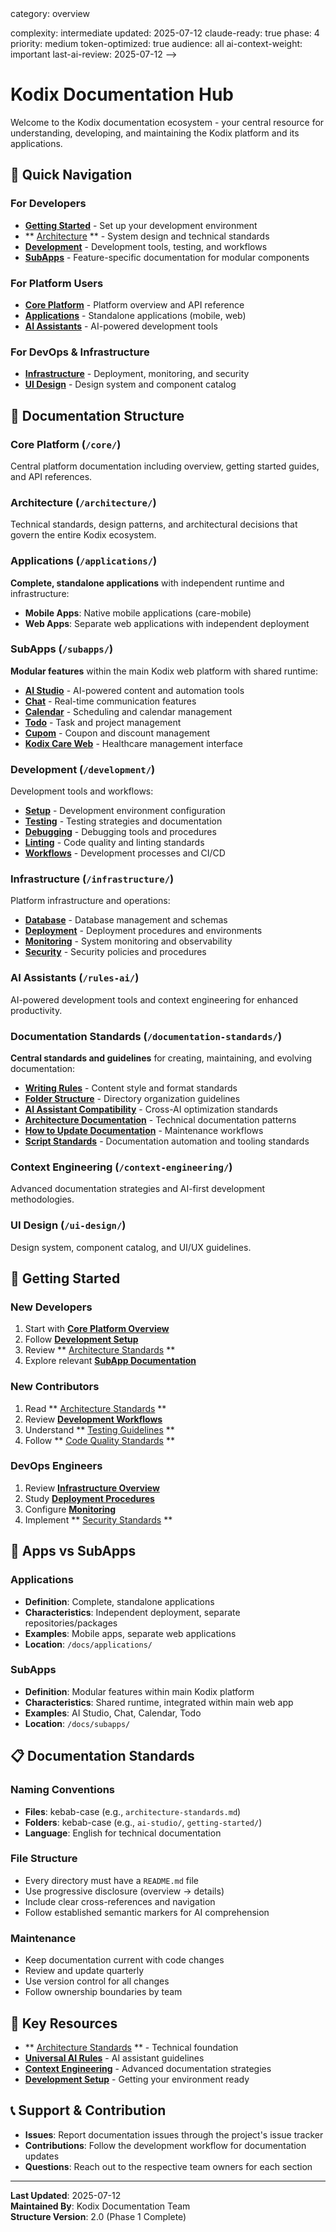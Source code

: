 <!-- AI-METADATA:
<!-- AI-CONTEXT-PRIORITY: always-include="false" summary-threshold="medium" -->category: overview

complexity: intermediate
updated: 2025-07-12
claude-ready: true
phase: 4
priority: medium
token-optimized: true
audience: all
ai-context-weight: important
last-ai-review: 2025-07-12
-->

# Kodix Documentation Hub

Welcome to the Kodix documentation ecosystem - your central resource for understanding, developing, and maintaining the Kodix platform and its applications.

## 🎯 Quick Navigation

### For Developers

- **[Getting Started](./core/getting-started/)** - Set up your development environment
- \*\*<!-- AI-LINK: type="dependency" importance="high" -->
  <!-- AI-CONTEXT-REF: importance="high" type="architecture" -->
  [Architecture](./architecture/)
  <!-- /AI-CONTEXT-REF -->
  <!-- /AI-LINK -->** - System design and technical standards
- **[Development](./development/)** - Development tools, testing, and workflows
- **[SubApps](./subapps/)** - Feature-specific documentation for modular components

### For Platform Users

- **[Core Platform](./core/)** - Platform overview and API reference
- **[Applications](./applications/)** - Standalone applications (mobile, web)
- **[AI Assistants](./rules-ai/)** - AI-powered development tools

### For DevOps & Infrastructure

- **[Infrastructure](./infrastructure/)** - Deployment, monitoring, and security
- **[UI Design](./ui-design/)** - Design system and component catalog

## 📁 Documentation Structure

### Core Platform (`/core/`)

Central platform documentation including overview, getting started guides, and API references.

### Architecture (`/architecture/`)

Technical standards, design patterns, and architectural decisions that govern the entire Kodix ecosystem.

### Applications (`/applications/`)

**Complete, standalone applications** with independent runtime and infrastructure:

- **Mobile Apps**: Native mobile applications (care-mobile)
- **Web Apps**: Separate web applications with independent deployment

### SubApps (`/subapps/`)

**Modular features** within the main Kodix web platform with shared runtime:

- **[AI Studio](./subapps/ai-studio/)** - AI-powered content and automation tools
- **[Chat](./subapps/chat/)** - Real-time communication features
- **[Calendar](./subapps/calendar/)** - Scheduling and calendar management
- **[Todo](./subapps/todo/)** - Task and project management
- **[Cupom](./subapps/cupom/)** - Coupon and discount management
- **[Kodix Care Web](./subapps/kodix-care-web/)** - Healthcare management interface

### Development (`/development/`)

Development tools and workflows:

- **[Setup](./development/setup/)** - Development environment configuration
- **[Testing](./development/testing/)** - Testing strategies and documentation
- **[Debugging](./development/debugging/)** - Debugging tools and procedures
- **[Linting](./development/linting/)** - Code quality and linting standards
- **[Workflows](./development/workflows/)** - Development processes and CI/CD

### Infrastructure (`/infrastructure/`)

Platform infrastructure and operations:

- **[Database](./infrastructure/database/)** - Database management and schemas
- **[Deployment](./infrastructure/deployment/)** - Deployment procedures and environments
- **[Monitoring](./infrastructure/monitoring/)** - System monitoring and observability
- **[Security](./infrastructure/security/)** - Security policies and procedures

### AI Assistants (`/rules-ai/`)

AI-powered development tools and context engineering for enhanced productivity.

### Documentation Standards (`/documentation-standards/`)

**Central standards and guidelines** for creating, maintaining, and evolving documentation:

- **[Writing Rules](./documentation-standards/writing-rules.md)** - Content style and format standards
- **[Folder Structure](./documentation-standards/folder-structure.md)** - Directory organization guidelines
- **[AI Assistant Compatibility](./documentation-standards/ai-assistant-compatibility.md)** - Cross-AI optimization standards
- **[Architecture Documentation](./documentation-standards/core-architecture-docs.md)** - Technical documentation patterns
- **[How to Update Documentation](./documentation-standards/how-to-update-docs.md)** - Maintenance workflows
- **[Script Standards](./documentation-standards/scripts.md)** - Documentation automation and tooling standards

### Context Engineering (`/context-engineering/`)

Advanced documentation strategies and AI-first development methodologies.

### UI Design (`/ui-design/`)

Design system, component catalog, and UI/UX guidelines.

## 🚀 Getting Started

### New Developers

1. Start with **[Core Platform Overview](./core/platform-overview/)**
2. Follow **[Development Setup](./development/setup/)**
3. Review \*\*<!-- AI-LINK: type="dependency" importance="high" -->
   <!-- AI-LINK: type="dependency" importance="high" -->
   <!-- AI-CONTEXT-REF: importance="high" type="architecture" -->
   <!-- AI-CONTEXT-REF: importance="high" type="standards" -->
   [Architecture Standards](./architecture/standards/architecture-standards.md)
   <!-- /AI-CONTEXT-REF -->
   <!-- /AI-CONTEXT-REF -->
   <!-- /AI-LINK -->
   <!-- /AI-LINK -->**
4. Explore relevant **[SubApp Documentation](./subapps/)**

### New Contributors

1. Read \*\*<!-- AI-LINK: type="dependency" importance="high" -->
   <!-- AI-LINK: type="dependency" importance="high" -->
   <!-- AI-CONTEXT-REF: importance="high" type="architecture" -->
   <!-- AI-CONTEXT-REF: importance="high" type="standards" -->
   [Architecture Standards](./architecture/standards/architecture-standards.md)
   <!-- /AI-CONTEXT-REF -->
   <!-- /AI-CONTEXT-REF -->
   <!-- /AI-LINK -->
   <!-- /AI-LINK -->**
2. Review **[Development Workflows](./development/workflows/)**
3. Understand \*\*<!-- AI-LINK: type="related" importance="medium" -->
   <!-- AI-CONTEXT-REF: importance="medium" type="guide" -->
   [Testing Guidelines](./development/testing/)
   <!-- /AI-CONTEXT-REF -->
   <!-- /AI-LINK -->**
4. Follow \*\*<!-- AI-LINK: type="dependency" importance="high" -->
   <!-- AI-CONTEXT-REF: importance="high" type="standards" -->
   [Code Quality Standards](./development/linting/)
   <!-- /AI-CONTEXT-REF -->
   <!-- /AI-LINK -->**

### DevOps Engineers

1. Review **[Infrastructure Overview](./infrastructure/)**
2. Study **[Deployment Procedures](./infrastructure/deployment/)**
3. Configure **[Monitoring](./infrastructure/monitoring/)**
4. Implement \*\*<!-- AI-LINK: type="dependency" importance="high" -->
   <!-- AI-CONTEXT-REF: importance="high" type="standards" -->
   [Security Standards](./infrastructure/security/)
   <!-- /AI-CONTEXT-REF -->
   <!-- /AI-LINK -->**

## 🎯 Apps vs SubApps

### Applications

- **Definition**: Complete, standalone applications
- **Characteristics**: Independent deployment, separate repositories/packages
- **Examples**: Mobile apps, separate web applications
- **Location**: `/docs/applications/`

### SubApps

- **Definition**: Modular features within main Kodix platform
- **Characteristics**: Shared runtime, integrated within main web app
- **Examples**: AI Studio, Chat, Calendar, Todo
- **Location**: `/docs/subapps/`

## 📋 Documentation Standards

### Naming Conventions

- **Files**: kebab-case (e.g., `architecture-standards.md`)
- **Folders**: kebab-case (e.g., `ai-studio/`, `getting-started/`)
- **Language**: English for technical documentation

### File Structure

- Every directory must have a `README.md` file
- Use progressive disclosure (overview → details)
- Include clear cross-references and navigation
- Follow established semantic markers for AI comprehension

### Maintenance

- Keep documentation current with code changes
- Review and update quarterly
- Use version control for all changes
- Follow ownership boundaries by team

## 🔗 Key Resources

- \*\*<!-- AI-LINK: type="dependency" importance="high" -->
  <!-- AI-LINK: type="dependency" importance="high" -->
  <!-- AI-CONTEXT-REF: importance="high" type="architecture" -->
  <!-- AI-CONTEXT-REF: importance="high" type="standards" -->
  [Architecture Standards](./architecture/standards/architecture-standards.md)
  <!-- /AI-CONTEXT-REF -->
  <!-- /AI-CONTEXT-REF -->
  <!-- /AI-LINK -->
  <!-- /AI-LINK -->** - Technical foundation
- **[Universal AI Rules](./rules-ai/rules/universal-ai-rules.md)** - AI assistant guidelines
- **[Context Engineering](./context-engineering/)** - Advanced documentation strategies
- **[Development Setup](./development/setup/)** - Getting your environment ready

## 📞 Support & Contribution

- **Issues**: Report documentation issues through the project's issue tracker
- **Contributions**: Follow the development workflow for documentation updates
- **Questions**: Reach out to the respective team owners for each section

---

**Last Updated**: 2025-07-12  
**Maintained By**: Kodix Documentation Team  
**Structure Version**: 2.0 (Phase 1 Complete)
